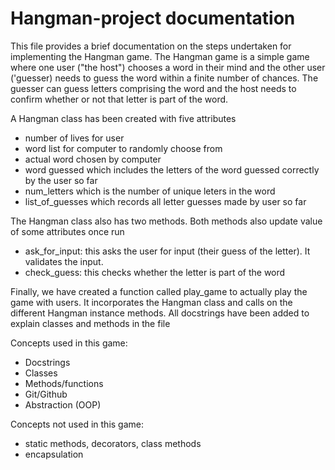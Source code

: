 # Hangman-project documentation
This file provides a brief documentation on the steps undertaken for implementing the Hangman game. The Hangman game is a simple game where one user ("the host") chooses a word in their mind and the other user ('guesser) needs to guess the word within a finite number of chances. The guesser can guess letters comprising the word and the host needs to confirm whether or not that letter is part of the word.

A Hangman class has been created with five attributes
- number of lives for user
- word list for computer to randomly choose from
- actual word chosen by computer 
- word guessed which includes the letters of the word guessed correctly by the user so far
- num_letters which is the number of unique leters in the word
- list_of_guesses which records all letter guesses made by user so far

The Hangman class also has two methods. Both methods also update value of some attributes once run
- ask_for_input: this asks the user for input (their guess of the letter). It validates the input.
- check_guess: this checks whether the letter is part of the word

Finally, we have created a function called play_game to actually play the game with users. It incorporates the Hangman class and calls on the different Hangman instance methods.
All docstrings have been added to explain classes and methods in the file

Concepts used in this game:
- Docstrings
- Classes
- Methods/functions
- Git/Github
- Abstraction (OOP)

Concepts not used in this game:
- static methods, decorators, class methods
- encapsulation
